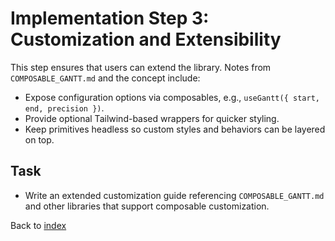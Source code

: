# Implementation Step 3: Customization and Extensibility

This step ensures that users can extend the library. Notes from `COMPOSABLE_GANTT.md` and the concept include:

- Expose configuration options via composables, e.g., `useGantt({ start, end, precision })`.
- Provide optional Tailwind-based wrappers for quicker styling.
- Keep primitives headless so custom styles and behaviors can be layered on top.

## Task
- Write an extended customization guide referencing `COMPOSABLE_GANTT.md` and other libraries that support composable customization.

Back to [index](index.md)

